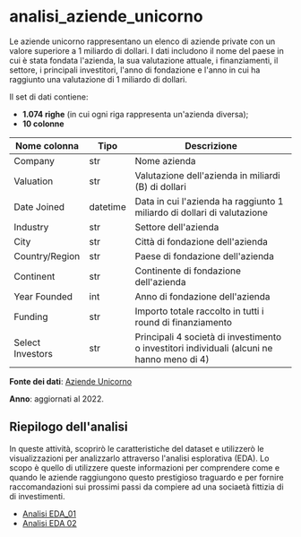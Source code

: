 # analisi_aziende_unicorno

Le aziende unicorno rappresentano un elenco di aziende private con un valore superiore a 1 miliardo di dollari. I dati includono il nome del paese in cui è stata fondata l'azienda, la sua valutazione attuale, i finanziamenti, il settore, i principali investitori, l'anno di fondazione e l'anno in cui ha raggiunto una valutazione di 1 miliardo di dollari.

Il set di dati contiene:

- **1.074 righe** (in cui ogni riga rappresenta un'azienda diversa);
- **10 colonne**

|Nome colonna|Tipo|Descrizione|
|---|---|---|
|Company|str|Nome azienda|
|Valuation|str|Valutazione dell'azienda in miliardi (B) di dollari|
|Date Joined|datetime|Data in cui l'azienda ha raggiunto 1 miliardo di dollari di valutazione|
|Industry|str|Settore dell'azienda|
|City|str|Città di fondazione dell'azienda|
|Country/Region|str|Paese di fondazione dell'azienda|
|Continent|str|Continente di fondazione dell'azienda|
|Year Founded|int|Anno di fondazione dell'azienda|
|Funding|str|Importo totale raccolto in tutti i round di finanziamento|
|Select Investors|str|Principali 4 società di investimento o investitori individuali (alcuni ne hanno meno di 4)|

**Fonte dei dati**: [Aziende Unicorno](https://www.kaggle.com/datasets/mysarahmadbhat/unicorn-companies)  

**Anno**: aggiornati al 2022.

## Riepilogo dell'analisi

In queste attività, scoprirò le caratteristiche del dataset e utilizzerò le visualizzazioni per analizzarlo attraverso l'analisi esplorativa (EDA).
Lo scopo è quello di utilizzere queste informazioni per comprendere come e quando le aziende raggiungono questo prestigioso traguardo e per fornire raccomandazioni sui prossimi passi da compiere ad una sociaetà fittizia di di investimenti.

- [Analisi EDA_01](EDA_Aziende_Unicorn.ipynb)
- [Analisi EDA 02]()





